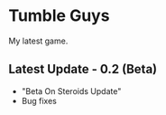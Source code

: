 # Tumble Guys
My latest game.

## Latest Update - 0.2 (Beta)
+ "Beta On Steroids Update"
+ Bug fixes
